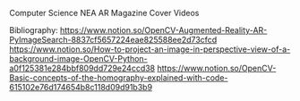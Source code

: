 Computer Science NEA 
AR Magazine Cover Videos

Bibliography:
https://www.notion.so/OpenCV-Augmented-Reality-AR-PyImageSearch-8837cf5657224eae825588ee2d73cfcd
https://www.notion.so/How-to-project-an-image-in-perspective-view-of-a-background-image-OpenCV-Python-a0f125381e284bbf809dd729e24ccd38
https://www.notion.so/OpenCV-Basic-concepts-of-the-homography-explained-with-code-615102e76d174654b8c118d09d91b3b9
